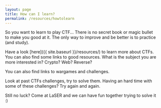 ```yaml
---
layout: page
title: How can I learn?
permalink: /resources/howtolearn
---
```


So you want to learn to play CTF... There is no secret book or magic bullet to
make you good at it. The only way to improve and be better is to practice (and
study).

Have a look [here]({{ site.baseurl }}/resources/) to learn more about CTFs. You
can also find some links to good resources. What is the subject you are more
interested in? Crypto? Web? Reverse?

You can also find links to wargames and challenges.

Look at past CTFs challenges, try to solve them. Having an hard time with some
of these challenges? Try again and again.

Still no luck? Come at LaSER and we can have fun together trying to solve it :)
